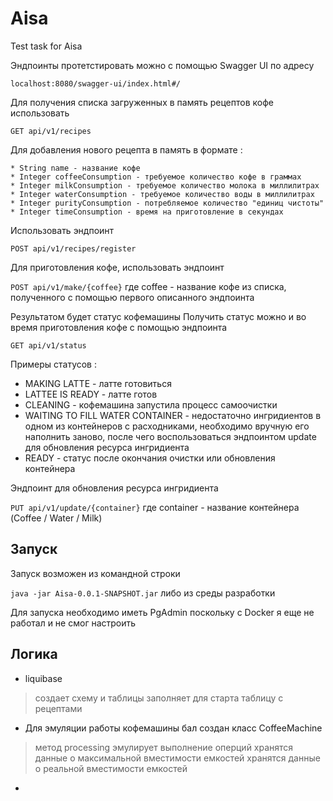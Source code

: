 # Aisa

Test task for Aisa

Эндпоинты протетстировать можно с помощью Swagger UI по адресу 

`localhost:8080/swagger-ui/index.html#/`
  
Для получения списка загруженных в память рецептов кофе использовать
  
`GET api/v1/recipes`

Для добавления нового рецепта в память в формате : 

```
* String name - название кофе
* Integer coffeeConsumption - требуемое количество кофе в граммах
* Integer milkConsumption - требуемое количество молока в миллилитрах
* Integer waterConsumption - требуемое количество воды в миллилитрах
* Integer purityConsumption - потребляемое количество "единиц чистоты"
* Integer timeConsumption - время на приготовление в секундах
```

Использовать эндпоинт

`POST api/v1/recipes/register`

Для приготовления кофе, использовать эндпоинт

`POST api/v1/make/{coffee}`
где coffee - название кофе из списка, полученного с помощью первого описанного эндпоинта

Результатом будет статус кофемашины
Получить статус можно и во время приготовления кофе с помощью эндпоинта 

`GET api/v1/status`

Примеры статусов :
* MAKING LATTE - латте готовиться
* LATTEE IS READY - латте готов
* CLEANING - кофемашина запустила процесс самоочистки
* WAITING TO FILL WATER CONTAINER - недостаточно ингридиентов в одном из контейнеров с расходниками, необходимо вручную его наполнить заново, после чего воспользоваться эндпоинтом update для обновления ресурса ингридиента
* READY - статус после окончания очистки или обновления контейнера

Эндпоинт для обновления ресурса ингридиента 

`PUT api/v1/update/{container}`
где container - название контейнера (Coffee / Water / Milk)

## Запуск

Запуск возможен из командной строки 

`java -jar Aisa-0.0.1-SNAPSHOT.jar`
 либо из среды разработки

Для запуска необходимо иметь PgAdmin поскольку с Docker я еще не работал и не смог настроить

## Логика

* liquibase 
> создает схему и таблицы
>  заполняет для старта таблицу с рецептами

* Для эмуляции работы кофемашины бал создан класс CoffeeMachine
> метод processing эмулирует выполнение оперций
>  хранятся данные о максимальной вместимости емкостей
>  хранятся данные о реальной вместимости емкостей

*
